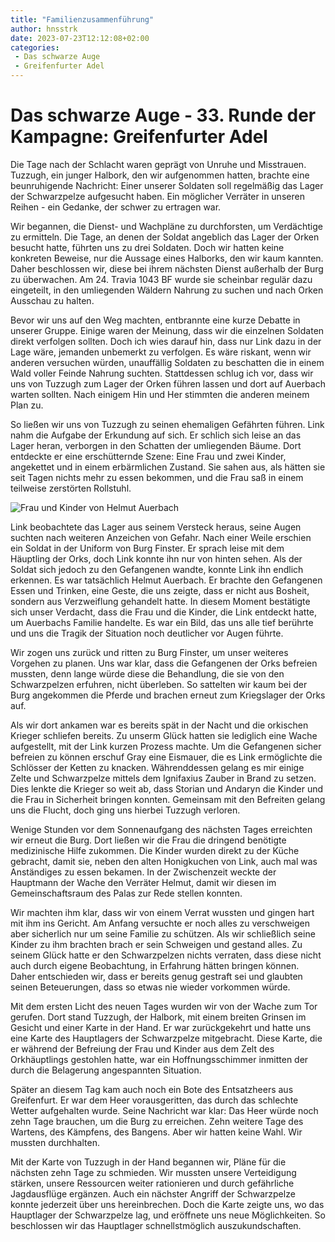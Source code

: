 ```yaml
---
title: "Familienzusammenführung"
author: hnsstrk
date: 2023-07-23T12:12:08+02:00
categories:
 - Das schwarze Auge
 - Greifenfurter Adel
---
```

 
# Das schwarze Auge - 33. Runde der Kampagne: Greifenfurter Adel

Die Tage nach der Schlacht waren geprägt von Unruhe und Misstrauen. Tuzzugh, ein junger Halbork, den wir aufgenommen hatten, brachte eine beunruhigende Nachricht: Einer unserer Soldaten soll regelmäßig das Lager der Schwarzpelze aufgesucht haben. Ein möglicher Verräter in unseren Reihen - ein Gedanke, der schwer zu ertragen war.

Wir begannen, die Dienst- und Wachpläne zu durchforsten, um Verdächtige zu ermitteln. Die Tage, an denen der Soldat angeblich das Lager der Orken besucht hatte, führten uns zu drei Soldaten. Doch wir hatten keine konkreten Beweise, nur die Aussage eines Halborks, den wir kaum kannten. Daher beschlossen wir, diese bei ihrem nächsten Dienst außerhalb der Burg zu überwachen. Am 24. Travia 1043 BF wurde sie scheinbar regulär dazu eingeteilt, in den umliegenden Wäldern Nahrung zu suchen und nach Orken Ausschau zu halten.  

Bevor wir uns auf den Weg machten, entbrannte eine kurze Debatte in unserer Gruppe. Einige waren der Meinung, dass wir die einzelnen Soldaten direkt verfolgen sollten. Doch ich wies darauf hin, dass nur Link dazu in der Lage wäre, jemanden unbemerkt zu verfolgen. Es wäre riskant, wenn wir anderen versuchen würden, unauffällig Soldaten zu beschatten die in einem Wald voller Feinde Nahrung suchten. Stattdessen schlug ich vor, dass wir uns von Tuzzugh zum Lager der Orken führen lassen und dort auf Auerbach warten sollten. Nach einigem Hin und Her stimmten die anderen meinem Plan zu.

So ließen wir uns von Tuzzugh zu seinen ehemaligen Gefährten führen. Link nahm die Aufgabe der Erkundung auf sich. Er schlich sich leise an das Lager heran, verborgen in den Schatten der umliegenden Bäume. Dort entdeckte er eine erschütternde Szene: Eine Frau und zwei Kinder, angekettet und in einem erbärmlichen Zustand. Sie sahen aus, als hätten sie seit Tagen nichts mehr zu essen bekommen, und die Frau saß in einem teilweise zerstörten Rollstuhl.

![Frau und Kinder von Helmut Auerbach](/uploads/hnsstrk_a_medieval_woman_in_a_wooden_wheelchair_and_her_two_5_y_f95d5255-e66b-4a50-b951-e486bafa9fa2.png)

Link beobachtete das Lager aus seinem Versteck heraus, seine Augen suchten nach weiteren Anzeichen von Gefahr. Nach einer Weile erschien ein Soldat in der Uniform von Burg Finster. Er sprach leise mit dem Häuptling der Orks, doch Link konnte ihn nur von hinten sehen. Als der Soldat sich jedoch zu den Gefangenen wandte, konnte Link ihn endlich erkennen. Es war tatsächlich Helmut Auerbach. Er brachte den Gefangenen Essen und Trinken, eine Geste, die uns zeigte, dass er nicht aus Bosheit, sondern aus Verzweiflung gehandelt hatte. In diesem Moment bestätigte sich unser Verdacht, dass die Frau und die Kinder, die Link entdeckt hatte, um Auerbachs Familie handelte. Es war ein Bild, das uns alle tief berührte und uns die Tragik der Situation noch deutlicher vor Augen führte.

Wir zogen uns zurück und ritten zu Burg Finster, um unser weiteres Vorgehen zu planen. Uns war klar, dass die Gefangenen der Orks befreien mussten, denn lange würde diese die Behandlung, die sie von den Schwarzpelzen erfuhren, nicht überleben. So sattelten wir kaum bei der Burg angekommen die Pferde und brachen erneut zum Kriegslager der Orks auf.

Als wir dort ankamen war es bereits spät in der Nacht und die orkischen Krieger schliefen bereits. Zu unserm Glück hatten sie lediglich eine Wache aufgestellt, mit der Link kurzen Prozess machte. Um die Gefangenen sicher befreien zu können erschuf Gray eine Eismauer, die es Link ermöglichte die Schlösser der Ketten zu knacken. Währenddessen gelang es mir einige Zelte und Schwarzpelze mittels dem Ignifaxius Zauber in Brand zu setzen. Dies lenkte die Krieger so weit ab, dass Storian und Andaryn die Kinder und die Frau in Sicherheit bringen konnten. Gemeinsam mit den Befreiten gelang uns die Flucht, doch ging uns hierbei Tuzzugh verloren.

Wenige Stunden vor dem Sonnenaufgang des nächsten Tages erreichten wir erneut die Burg. Dort ließen wir die Frau die dringend benötigte medizinische Hilfe zukommen. Die Kinder wurden direkt zu der Küche gebracht, damit sie, neben den alten Honigkuchen von Link, auch mal was Anständiges zu essen bekamen. In der Zwischenzeit weckte der Hauptmann der Wache den Verräter Helmut, damit wir diesen im Gemeinschaftsraum des Palas zur Rede stellen konnten.

Wir machten ihm klar, dass wir von einem Verrat wussten und gingen hart mit ihm ins Gericht. Am Anfang versuchte er noch alles zu verschweigen aber sicherlich nur um seine Familie zu schützen. Als wir schließlich seine Kinder zu ihm brachten brach er sein Schweigen und gestand alles. Zu seinem Glück hatte er den Schwarzpelzen nichts verraten, dass diese nicht auch durch eigene Beobachtung, in Erfahrung hätten bringen können. Daher entschieden wir, dass er bereits genug gestraft sei und glaubten seinen Beteuerungen, dass so etwas nie wieder vorkommen würde.

Mit dem ersten Licht des neuen Tages wurden wir von der Wache zum Tor gerufen. Dort stand Tuzzugh, der Halbork, mit einem breiten Grinsen im Gesicht und einer Karte in der Hand. Er war zurückgekehrt und hatte uns eine Karte des Hauptlagers der Schwarzpelze mitgebracht. Diese Karte, die er während der Befreiung der Frau und Kinder aus dem Zelt des Orkhäuptlings gestohlen hatte, war ein Hoffnungsschimmer inmitten der durch die Belagerung angespannten Situation.

Später an diesem Tag kam auch noch ein Bote des Entsatzheers aus Greifenfurt. Er war dem Heer vorausgeritten, das durch das schlechte Wetter aufgehalten wurde. Seine Nachricht war klar: Das Heer würde noch zehn Tage brauchen, um die Burg zu erreichen. Zehn weitere Tage des Wartens, des Kämpfens, des Bangens. Aber wir hatten keine Wahl. Wir mussten durchhalten.

Mit der Karte von Tuzzugh in der Hand begannen wir, Pläne für die nächsten zehn Tage zu schmieden. Wir mussten unsere Verteidigung stärken, unsere Ressourcen weiter rationieren und durch gefährliche Jagdausflüge ergänzen. Auch ein nächster Angriff der Schwarzpelze konnte jederzeit über uns hereinbrechen. Doch die Karte zeigte uns, wo das Hauptlager der Schwarzpelze lag, und eröffnete uns neue Möglichkeiten. So beschlossen wir das Hauptlager schnellstmöglich auszukundschaften.

